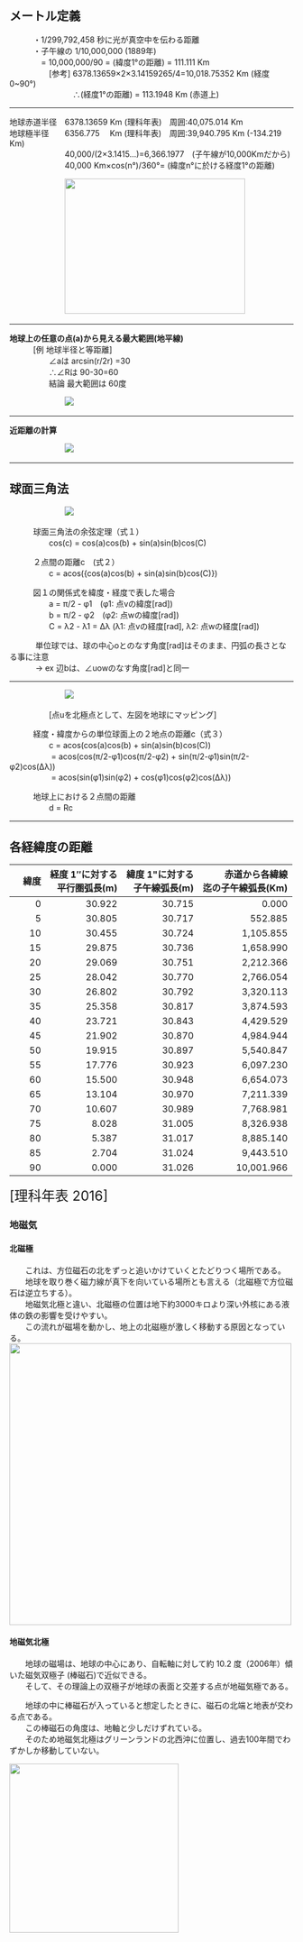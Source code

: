 <!-- <link href="markdown.css" rel="stylesheet"></link> -->
  
## メートル定義

　　　・1/299,792,458 秒に光が真空中を伝わる距離  
　　　・子午線の 1/10,000,000  (1889年)  
　　　　=  10,000,000/90 = (緯度1°の距離) = 111.111 Km  
　　　　　[参考] 6378.13659×2×3.14159265/4=10,018.75352 Km (経度0~90°)  
　　　　　　　　∴(経度1°の距離) = 113.1948 Km (赤道上)  

------------
  
 地球赤道半径　6378.13659 Km (理科年表)　周囲:40,075.014 Km  
 地球極半径　　6356.775　 Km (理科年表)　周囲:39,940.795 Km (-134.219 Km)  
　　　　　　　40,000/(2×3.1415...)=6,366.1977　(子午線が10,000Kmだから)  
　　　　　　　40,000 Km×cos(n°)/360°= (緯度n°に於ける経度1°の距離)  
       
　　　　　　　<img src=https://weblio.hs.llnwd.net/e7/img/dict/sgkdj/images/103070.jpg width=320 height=240>  

------------
  
<b>地球上の任意の点(a)から見える最大範囲(地平線)</b>  
　　　[例 地球半径と等距離]  
　　　　　∠aは arcsin(r/2r) =30  
　　　　　∴∠Rは 90-30=60  
　　　　　結論 最大範囲は 60度  
     
　　　　　　　![](https://github.com/tomog/mdwiki/blob/main/img/%E5%9C%B0%E7%90%83.png?raw=true)  

------------

<b>近距離の計算</b>  

　　　　　　　![](https://github.com/tomog/mdwiki/blob/main/img/%E4%B8%89%E8%A7%92.png?raw=true)  
       
-----

## 球面三角法

　　　　　　　![](https://github.com/tomog/mdwiki/blob/main/img/k3.jpg?raw=true)

　　　球面三角法の余弦定理（式１）    
　　　　　cos(c) = cos(a)cos(b) + sin(a)sin(b)cos(C)   

　　　２点間の距離c　(式２）  
　　　　　c = acos({cos(a)cos(b) + sin(a)sin(b)cos(C)})  

　　　図１の関係式を緯度・経度で表した場合  
　　　　　a = π/2 - φ1　(φ1: 点vの緯度[rad])  
　　　　　b = π/2 - φ2　(φ2: 点wの緯度[rad])  
　　　　　C = λ2 - λ1 = Δλ (λ1: 点vの経度[rad], λ2: 点wの経度[rad])  

　　　	単位球では、球の中心oとのなす角度[rad]はそのまま、円弧の長さとなる事に注意  
　　　	→ ex 辺bは、∠uowのなす角度[rad]と同一

- - - - - -

　　　　　　　![](https://github.com/tomog/mdwiki/blob/main/img/k31.png?raw=true)  

　　　　　[点uを北極点として、左図を地球にマッピング]

　　　経度・緯度からの単位球面上の２地点の距離c（式３）  
　　　　　c = acos(cos(a)cos(b) + sin(a)sin(b)cos(C))  
　　　　　  = acos(cos(π/2-φ1)cos(π/2-φ2) + sin(π/2-φ1)sin(π/2-φ2)cos(Δλ))  
　　　　　  = acos(sin(φ1)sin(φ2) + cos(φ1)cos(φ2)cos(Δλ))  

　　　地球上における２点間の距離  
　　　　　d = Rc

-----

## 各経緯度の距離

|緯度　|経度 1″に対する<br>平行圏弧長(m)|緯度 1"に対する<br>子午線弧長(m)|赤道から各緯線<br>迄の子午線弧長(Km)|  
|--:|--:|--:|--:|
|0|30.922|30.715|0.000|
|5|30.805|30.717|552.885|
|10|30.455|30.724|1,105.855|
|15|29.875|30.736|1,658.990|
|20|29.069|30.751|2,212.366|
|25|28.042|30.770|2,766.054|
|30|26.802|30.792|3,320.113|
|35|25.358|30.817|3,874.593|
|40|23.721|30.843|4,429.529|
|45|21.902|30.870|4,984.944|
|50|19.915|30.897|5,540.847|
|55|17.776|30.923|6,097.230|
|60|15.500|30.948|6,654.073|
|65|13.104|30.970|7,211.339|
|70|10.607|30.989|7,768.981|
|75| 8.028|31.005|8,326.938|
|80| 5.387|31.017|8,885.140|
|85| 2.704|31.024|9,443.510|
|90| 0.000|31.026|10,001.966|  

<font size=5>[理科年表 2016]</font>
  
### 地磁気
#### 北磁極  
　　これは、方位磁石の北をずっと追いかけていくとたどりつく場所である。  
　　地球を取り巻く磁力線が真下を向いている場所とも言える（北磁極で方位磁石は逆立ちする）。  
　　地磁気北極と違い、北磁極の位置は地下約3000キロより深い外核にある液体の鉄の影響を受けやすい。  
　　この流れが磁場を動かし、地上の北磁極が激しく移動する原因となっている。  
<img src="https://github.com/tomog/mdwiki/blob/main/img/%E7%A3%81%E5%8C%972.jpg?raw=true" width=500>
  
  
#### 地磁気北極  
　　地球の磁場は、地球の中心にあり、自転軸に対して約 10.2 度（2006年）傾いた磁気双極子 (棒磁石)で近似できる。  
　　そして、その理論上の双極子が地球の表面と交差する点が地磁気極である。  
  
　　地球の中に棒磁石が入っていると想定したときに、磁石の北端と地表が交わる点である。  
　　この棒磁石の角度は、地軸と少しだけずれている。  
　　そのため地磁気北極はグリーンランドの北西沖に位置し、過去100年間でわずかしか移動していない。  
  
<img src="https://github.com/tomog/mdwiki/blob/main/img/%E7%A3%81%E5%8C%973.png?raw=true" width=300>
